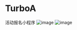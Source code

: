 # TurboA
活动报名小程序
![image](https://github.com/deludashushu/TurboA/assets/139664499/9495a8ba-8cf2-454f-a834-3fdb5eed5988)
![image](https://github.com/deludashushu/TurboA/assets/139664499/4e5bd903-4af1-4f0e-818f-fc46a54b9a7b)
